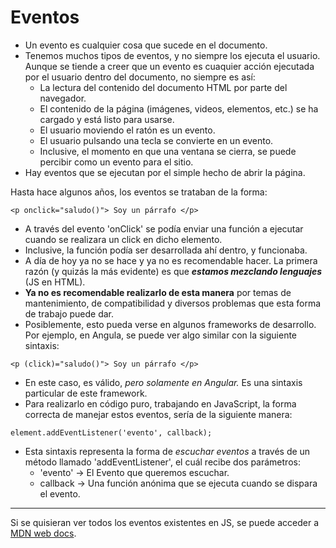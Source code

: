# Eventos
* Un evento es cualquier cosa que sucede en el documento.
* Tenemos muchos tipos de eventos, y no siempre los ejecuta el usuario. Aunque se tiende a creer que un evento es cuaquier acción ejecutada por el usuario
dentro del documento, no siempre es así:
    * La lectura del contenido del documento HTML por parte del navegador.
    * El contenido de la página (imágenes, videos, elementos, etc.) se ha cargado y está listo para usarse.
    * El usuario moviendo el ratón es un evento.
    * El usuario pulsando una tecla se convierte en un evento.
    * Inclusive, el momento en que una ventana se cierra, se puede percibir como un evento para el sitio.
* Hay eventos que se ejecutan por el simple hecho de abrir la página.

Hasta hace algunos años, los eventos se trataban de la forma:
~~~
<p onclick="saludo()"> Soy un párrafo </p>
~~~
* A través del evento 'onClick' se podía enviar una función a ejecutar cuando se realizara un click en dicho elemento.
* Inclusive, la función podía ser desarrollada ahí dentro, y funcionaba.
* A día de hoy ya no se hace y ya no es recomendable hacer. La primera razón (y quizás la más evidente) es que **_estamos mezclando lenguajes_** (JS en HTML).
* **Ya no es recomendable realizarlo de esta manera** por temas de mantenimiento, de compatibilidad y diversos problemas que esta forma de trabajo puede dar.
* Posiblemente, esto pueda verse en algunos frameworks de desarrollo. Por ejemplo, en Angula, se puede ver algo similar con la siguiente sintaxis:
~~~
<p (click)="saludo()"> Soy un párrafo </p>
~~~
* En este caso, es válido, _pero solamente en Angular._ Es una sintaxis particular de este framework.
* Para realizarlo en código puro, trabajando en JavaScript, la forma correcta de manejar estos eventos, sería de la siguiente manera:
~~~
element.addEventListener('evento', callback);
~~~
* Esta sintaxis representa la forma de _escuchar eventos_ a través de un método llamado 'addEventListener', el cuál recibe dos parámetros:
    * 'evento' -> El Evento que queremos escuchar.
    * callback -> Una función anónima que se ejecuta cuando se dispara el evento.

---
Si se quisieran ver todos los eventos existentes en JS, se puede acceder a [MDN web docs](https://developer.mozilla.org/es/docs/Web/Events).